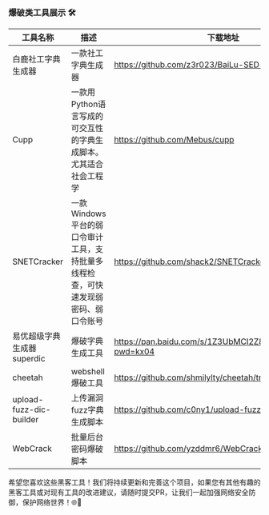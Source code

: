 ### 爆破类工具展示 🛠️



| 工具名称      | 描述                                          | 下载地址                                                                                                     |
|-----------|---------------------------------------------|----------------------------------------------------------------------------------------------------------|
| 白鹿社工字典生成器| 一款社工字典生成器                                   |  https://github.com/z3r023/BaiLu-SED-Tool     |
|Cupp| 一款用Python语言写成的可交互性的字典生成脚本。尤其适合社会工程学         |https://github.com/Mebus/cupp|
|SNETCracker| 一款Windows平台的弱口令审计工具，支持批量多线程检查，可快速发现弱密码、弱口令账号 |https://github.com/shack2/SNETCracker/releases|
|易优超级字典生成器superdic| 爆破字典生成工具                                    |https://pan.baidu.com/s/1Z3UbMCI2Z8qLTvExEUWGNw?pwd=kx04|
|cheetah| webshell爆破工具                                |https://github.com/shmilylty/cheetah/tree/master|
|upload-fuzz-dic-builder|上传漏洞fuzz字典生成脚本|https://github.com/c0ny1/upload-fuzz-dic-builder|
|WebCrack|批量后台密码爆破脚本|https://github.com/yzddmr6/WebCrack|





希望您喜欢这些黑客工具！我们将持续更新和完善这个项目，如果您有其他有趣的黑客工具或对现有工具的改进建议，请随时提交PR，让我们一起加强网络安全防御，保护网络世界！🌐💪
